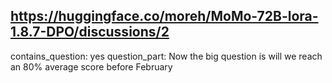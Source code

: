 ## https://huggingface.co/moreh/MoMo-72B-lora-1.8.7-DPO/discussions/2

contains_question: yes
question_part: Now the big question is will we reach an  80% average score before February